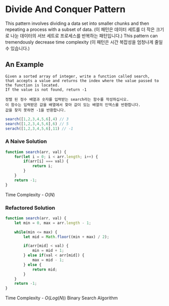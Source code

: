 # Divide And Conquer Pattern
This pattern involves dividing a data set into smaller chunks and then repeating a process with a subset of data.
(이 패턴은 데이터 세트를 더 작은 크기로 나눈 데이터의 서브 세트로 프로세스를 반복하는 패턴입니다.)
This pattern can tremendously decrease time complexity
(이 패턴은 시간 복잡성을 엄청나게 줄일 수 있습니다.)
## An Example
```
Given a sorted array of integer, write a function called search,
that accepts a value and returns the index where the value passed to the function is located.
If the value is not found, return -1
```
```
정렬 된 정수 배열과 숫자를 입력받는 search라는 함수를 작성하십시오.
이 함수는 입력받은 값을 배열에서 찾아 값이 있는 배열의 인덱스를 반환합니다.
값을 찾지 못하면 -1을 반환합니다.
```
```javascript
search([1,2,3,4,5,6],4) // 3
search([1,2,3,4,5,6],6) // 5
serach([1,2,3,4,5,6],11) // -1
```
### A Naive Solution
```javascript
function search(arr, val) {
    for(let i = 0; i < arr.length; i++) {
        if(arr[i] === val) {
            return i;
        }
    }
    return -1;
}
```
Time Complexity - $O(N)$
### Refactored Solution
```javascript
function search(arr, val) {
    let min = 0, max = arr.length - 1;

    while(min <= max) {
        let mid = Math.floor((min + max) / 2);

        if(arr[mid] < val) {
            min = mid + 1;
        } else if(val < arr[mid]) {
            max = mid - 1;
        } else {
            return mid;
        }
    }
    return -1;
}
```
Time Complexity - $O(Log(N))$
Binary Search Algorithm
